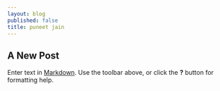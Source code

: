 ```yaml
---
layout: blog
published: false
title: puneet jain
---
```

## A New Post

Enter text in [Markdown](http://daringfireball.net/projects/markdown/). Use the toolbar above, or click the **?** button for formatting help.
